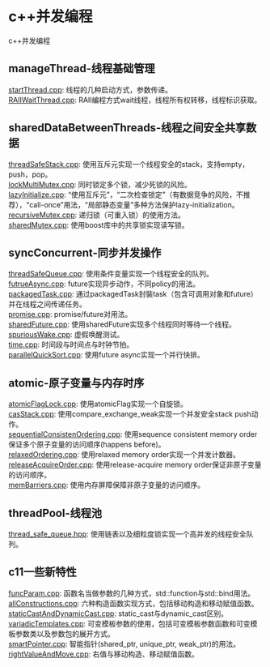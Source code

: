 # c++并发编程
c++并发编程

## manageThread-线程基础管理
[startThread.cpp](https://github.com/zhaocc1106/cpp_concurrent_program/blob/master/manageThread/startThread.cpp): 线程的几种启动方式，参数传递。<br>
[RAIIWaitThread.cpp](https://github.com/zhaocc1106/cpp_concurrent_program/blob/master/manageThread/RAIIWaitThread.cpp): RAII编程方式wait线程，线程所有权转移，线程标识获取。<br>

## sharedDataBetweenThreads-线程之间安全共享数据
[threadSafeStack.cpp](https://github.com/zhaocc1106/cpp_concurrent_program/blob/master/sharedDataBetweenThreads/threadSafeStack.cpp): 使用互斥元实现一个线程安全的stack，支持empty，push，pop。<br>
[lockMultiMutex.cpp](https://github.com/zhaocc1106/cpp_concurrent_program/blob/master/sharedDataBetweenThreads/lockMultiMutex.cpp): 同时锁定多个锁，减少死锁的风险。<br>
[lazyInitialize.cpp](https://github.com/zhaocc1106/cpp_concurrent_program/blob/master/sharedDataBetweenThreads/lazyIntialize.cpp): “使用互斥元”，“二次检查锁定”（有数据竞争的风险，不推荐），“call-once”用法，“局部静态变量”多种方法保护lazy-initialization。<br>
[recursiveMutex.cpp](https://github.com/zhaocc1106/cpp_concurrent_program/blob/master/sharedDataBetweenThreads/recursiveMutex.cpp): 递归锁（可重入锁）的使用方法。<br>
[sharedMutex.cpp](https://github.com/zhaocc1106/cpp_concurrent_program/blob/master/sharedDataBetweenThreads/sharedMutex.cpp): 使用boost库中的共享锁实现读写锁。<br>

## syncConcurrent-同步并发操作
[threadSafeQueue.cpp](https://github.com/zhaocc1106/cpp_concurrent_program/blob/master/syncConcurrent/threadSafeQueue.cpp): 使用条件变量实现一个线程安全的队列。<br>
[futrueAsync.cpp](https://github.com/zhaocc1106/cpp_concurrent_program/blob/master/syncConcurrent/futureAsync.cpp): future实现异步动作，不同policy的用法。<br>
[packagedTask.cpp](https://github.com/zhaocc1106/cpp_concurrent_program/blob/master/syncConcurrent/packagedTask.cpp): 通过packagedTask封裝task（包含可调用对象和future）并在线程之间传递任务。<br>
[promise.cpp](https://github.com/zhaocc1106/cpp_concurrent_program/blob/master/syncConcurrent/promise.cpp): promise/future对用法。<br>
[sharedFuture.cpp](https://github.com/zhaocc1106/cpp_concurrent_program/blob/master/syncConcurrent/sharedFuture.cpp): 使用sharedFuture实现多个线程同时等待一个线程。<br>
[spuriousWake.cpp](https://github.com/zhaocc1106/cpp_concurrent_program/blob/master/syncConcurrent/spuriousWake.cpp): 虚假唤醒测试。<br>
[time.cpp](https://github.com/zhaocc1106/cpp_concurrent_program/blob/master/syncConcurrent/time.cpp): 时间段与时间点与时钟节拍。<br>
[parallelQuickSort.cpp](https://github.com/zhaocc1106/cpp_concurrent_program/blob/master/syncConcurrent/parallelQuickSort.cpp): 使用future async实现一个并行快排。<br>

## atomic-原子变量与内存时序
[atomicFlagLock.cpp](https://github.com/zhaocc1106/cpp_concurrent_program/blob/master/atomic/atomicFlagLock.cpp): 使用atomicFlag实现一个自旋锁。<br>
[casStack.cpp](https://github.com/zhaocc1106/cpp_concurrent_program/blob/master/atomic/casStack.cpp): 使用compare_exchange_weak实现一个并发安全stack push动作。<br>
[sequentialConsistenOrdering.cpp](https://github.com/zhaocc1106/cpp_concurrent_program/blob/master/atomic/sequentialConsistenOrdering.cpp): 使用sequence consistent memory order保证多个原子变量的访问顺序(happens before)。<br>
[relaxedOrdering.cpp](https://github.com/zhaocc1106/cpp_concurrent_program/blob/master/atomic/relaxedOrdering.cpp): 使用relaxed memory order实现一个并发计数器。<br>
[releaseAcquireOrder.cpp](https://github.com/zhaocc1106/cpp_concurrent_program/blob/master/atomic/releaseAcquireOrder.cpp): 使用release-acquire memory order保证非原子变量的访问顺序。<br>
[memBarriers.cpp](https://github.com/zhaocc1106/cpp_concurrent_program/blob/master/atomic/memBarriers.cpp): 使用内存屏障保障非原子变量的访问顺序。<br>

## threadPool-线程池
[thread_safe_queue.hpp](https://github.com/zhaocc1106/cpp_concurrent_program/blob/master/threadPool/include/thread_safe_queue.hpp): 使用链表以及细粒度锁实现一个高并发的线程安全队列。<br>

## c11一些新特性
[funcParam.cpp](https://github.com/zhaocc1106/cpp_concurrent_program/blob/master/c11NewCharacteristic/funcParam.cpp): 函数名当做参数的几种方式，std::function与std::bind用法。<br>
[allConstructions.cpp](https://github.com/zhaocc1106/cpp_concurrent_program/blob/master/c11NewCharacteristic/allConstructions.cpp): 六种构造函数实现方式，包括移动构造和移动赋值函数。<br>
[staticCastAndDynamicCast.cpp](https://github.com/zhaocc1106/cpp_concurrent_program/blob/master/c11NewCharacteristic/staticCastAndDynamicCast.cpp): static_cast与dynamic_cast区别。<br>
[variadicTemplates.cpp](https://github.com/zhaocc1106/cpp_concurrent_program/blob/master/c11NewCharacteristic/variadicTemplates.cpp): 可变模板参数的使用，包括可变模板参数函数和可变模板参数类以及参数包的展开方式。<br>
[smartPointer.cpp](https://github.com/zhaocc1106/cpp_concurrent_program/blob/master/c11NewCharacteristic/smartPointer.cpp): 智能指针(shared_ptr, unique_ptr, weak_ptr)的用法。<br>
[rightValueAndMove.cpp](https://github.com/zhaocc1106/cpp_concurrent_program/blob/master/c11NewCharacteristic/rightValueAndMove.cpp): 右值与移动构造、移动赋值函数。<br>
